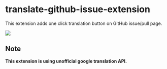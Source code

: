 # translate-github-issue-extension

This extension adds one click translation button on GitHub issue/pull page.

![](https://user-images.githubusercontent.com/189824/37529714-2cbed484-297b-11e8-8635-f08f2cdef09e.gif)

## Note

**This extension is using unofficial google translation API.**
